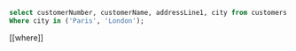 ```sql
select customerNumber, customerName, addressLine1, city from customers
Where city in ('Paris', 'London');
```

[[where]] 